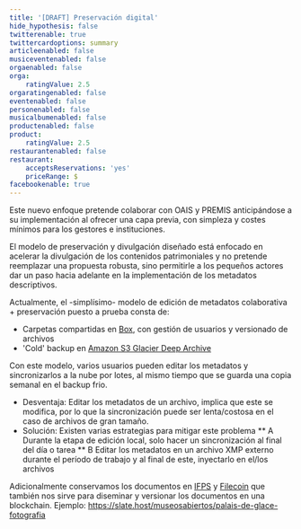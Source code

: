 ```yaml
---
title: '[DRAFT] Preservación digital'
hide_hypothesis: false
twitterenable: true
twittercardoptions: summary
articleenabled: false
musiceventenabled: false
orgaenabled: false
orga:
    ratingValue: 2.5
orgaratingenabled: false
eventenabled: false
personenabled: false
musicalbumenabled: false
productenabled: false
product:
    ratingValue: 2.5
restaurantenabled: false
restaurant:
    acceptsReservations: 'yes'
    priceRange: $
facebookenable: true
---
```


Este nuevo enfoque pretende colaborar con OAIS y PREMIS anticipándose a su implementación al ofrecer una capa previa, con simpleza y costes mínimos para los gestores e instituciones.

El modelo de preservación y divulgación diseñado está enfocado en acelerar la divulgación de los contenidos patrimoniales y no pretende reemplazar una propuesta robusta, sino permitirle a los pequeños actores dar un paso hacia adelante en la implementación de los metadatos descriptivos.

Actualmente, el -simplísimo- modelo de edición de metadatos colaborativa + preservación puesto a prueba consta de:

- Carpetas compartidas en [Box](https://www.box.com/), con gestión de usuarios y versionado de archivos
- 'Cold' backup en [Amazon S3 Glacier Deep Archive](https://aws.amazon.com/es/s3/glacier/)

Con este modelo, varios usuarios pueden editar los metadatos y sincronizarlos a la nube por lotes, al mismo tiempo que se guarda una copia semanal en el backup frio.

* Desventaja: Editar los metadatos de un archivo, implica que este se modifica, por lo que la sincronización puede ser lenta/costosa en el caso de archivos de gran tamaño.
* Solución: Existen varias estrategias para mitigar este problema
** A Durante la etapa de edición local, solo hacer un sincronización al final del día o tarea
** B Editar los metadatos en un archivo XMP externo durante el período de trabajo y al final de este, inyectarlo en el/los archivos
 
Adicionalmente conservamos los documentos en [IFPS](https://ipfs.io/) y [Filecoin](https://filecoin.io/) que también nos sirve para diseminar y versionar los documentos en una blockchain.
Ejemplo: https://slate.host/museosabiertos/palais-de-glace-fotografia